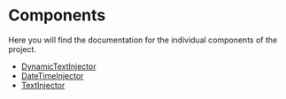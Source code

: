 # Components

Here you will find the documentation for the individual components of the project.

- [DynamicTextInjector](dynamic-text-injector.md)
- [DateTimeInjector](date-time-injector.md)
- [TextInjector](text-injector.md)
